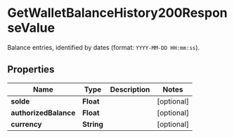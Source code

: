 

# GetWalletBalanceHistory200ResponseValue

Balance entries, identified by dates (format: `YYYY-MM-DD HH:mm:ss`). 

## Properties

| Name | Type | Description | Notes |
|------------ | ------------- | ------------- | -------------|
|**solde** | **Float** |  |  [optional] |
|**authorizedBalance** | **Float** |  |  [optional] |
|**currency** | **String** |  |  [optional] |



